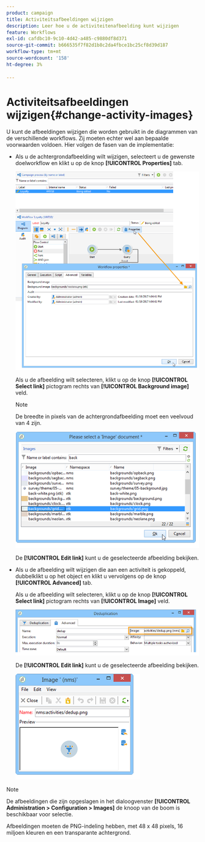 ```yaml
---
product: campaign
title: Activiteitsafbeeldingen wijzigen
description: Leer hoe u de activiteitenafbeelding kunt wijzigen
feature: Workflows
exl-id: cafdbc10-9c10-4d42-a485-c9880df8d371
source-git-commit: b666535f7f82d1b8c2da4fbce1bc25cf8d39d187
workflow-type: tm+mt
source-wordcount: '158'
ht-degree: 3%

---
```


# Activiteitsafbeeldingen wijzigen{#change-activity-images}



U kunt de afbeeldingen wijzigen die worden gebruikt in de diagrammen van de verschillende workflows. Zij moeten echter wel aan bepaalde voorwaarden voldoen. Hier volgen de fasen van de implementatie:

* Als u de achtergrondafbeelding wilt wijzigen, selecteert u de gewenste doelworkflow en klikt u op de knop **[!UICONTROL Properties]** tab.

  ![](assets/s_user_segmentation_properties_tab.png)

  Als u de afbeelding wilt selecteren, klikt u op de knop **[!UICONTROL Select link]** pictogram rechts van **[!UICONTROL Background image]** veld.

  >[!NOTE]
  >
  >De breedte in pixels van de achtergrondafbeelding moet een veelvoud van 4 zijn.

  ![](assets/s_user_segmentation_background_select.png)

  De **[!UICONTROL Edit link]** kunt u de geselecteerde afbeelding bekijken.

* Als u de afbeelding wilt wijzigen die aan een activiteit is gekoppeld, dubbelklikt u op het object en klikt u vervolgens op de knop **[!UICONTROL Advanced]** tab.

  Als u de afbeelding wilt selecteren, klikt u op de knop **[!UICONTROL Select link]** pictogram rechts van **[!UICONTROL Image]** veld.

  ![](assets/s_user_segmentation_activity_image.png)

  De **[!UICONTROL Edit link]** kunt u de geselecteerde afbeelding bekijken.

  ![](assets/s_user_segmentation_activity_image_select.png)

>[!NOTE]
>
>De afbeeldingen die zijn opgeslagen in het dialoogvenster **[!UICONTROL Administration > Configuration > Images]** de knoop van de boom is beschikbaar voor selectie.
>  
>Afbeeldingen moeten de PNG-indeling hebben, met 48 x 48 pixels, 16 miljoen kleuren en een transparante achtergrond.
